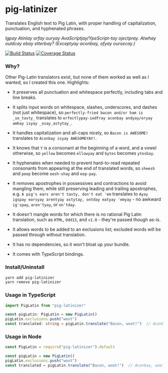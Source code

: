 # pig-latinizer

Translates English text to Pig Latin, with proper handling of capitalization, punctuation, and hyphenated phrases.

*Igpay Atinlay orfay ouryay AvaScriptjay/YpeScript-tay ojectpray. Atwhay ouldcay ebay etterbay? (Exceptyay aconbay, ofyay oursecay.)*

[![Build Status](https://travis-ci.org/jakshin/pig-latinizer.svg?branch=master)](https://travis-ci.org/jakshin/pig-latinizer) [![Coverage Status](https://coveralls.io/repos/github/jakshin/pig-latinizer/badge.svg?branch=master)](https://coveralls.io/github/jakshin/pig-latinizer?branch=master)

### Why?

Other Pig-Latin translators exist, but none of them worked as well as I wanted, so I created this one. Highlights:

* It preserves all punctuation and whitespace perfectly, including tabs and line breaks.

* It splits input words on whitespace, slashes, underscores, and dashes (not just whitespace), so `perfectly-fried bacon and/or ham is _so_tasty_` translates to `erfectlypay-iedfray aconbay andyay/oryay amhay isyay _osay_astytay_`.

* It handles capitalization and all-caps nicely, so `Bacon is AWESOME!` translates to `Aconbay isyay AWESOMEYAY!`.

* It knows that `Y` is a consonant at the beginning of a word, and a vowel otherwise, so `yellow` becomes `ellowyay` and `bytes` becomes `ytesbay`.

* It hyphenates when needed to prevent hard-to-read repeated consonants from appearing at the end of translated words, so `sheesh` and `peep` become `eesh-shay` and `eep-pay`.

* It removes apostrophes in possessives and contractions to avoid mangling them, while still preserving leading and trailing apostrophes, e.g. `A pig's ears aren't tasty, don't eat 'em` translates to `Ayay igspay earsyay arentyay astytay, ontday eatyay 'emyay` - no awkward `ig'spay`, `aren'tyay`, or `on'tday`.

* It doesn't mangle words for which there is no rational Pig Latin translation, such as `HTML`, `Odd13`, and `v1.0` - they're passed though as-is.

* It allows words to be added to an exclusions list; excluded words will be passed through without translation.

* It has no dependencies, so it won't bloat up your bundle.

* It comes with TypeScript bindings.

### Install/Uninstall

```sh
yarn add pig-latinizer
yarn remove pig-latinizer
```

### Usage in TypeScript

```typescript
import PigLatin from "pig-latinizer"

const pigLatin: PigLatin = new PigLatin()
pigLatin.exclusions.push("woot")
const translated: string = pigLatin.translate("Bacon, woot!")  // Aconbay, woot!
```

### Usage in Node

```javascript
const PigLatin = require("pig-latinizer").default

const pigLatin = new PigLatin()
pigLatin.exclusions.push("woot")
const translated = pigLatin.translate("Bacon, woot!")  // Aconbay, woot!
```
